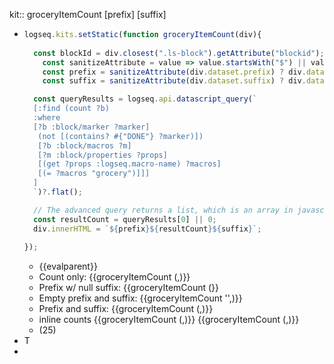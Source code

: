 kit:: groceryItemCount [prefix] [suffix]

- ```javascript
  logseq.kits.setStatic(function groceryItemCount(div){
   
    const blockId = div.closest(".ls-block").getAttribute("blockid");
      const sanitizeAttribute = value => value.startsWith("$") || value === "''" ? "" : value;
      const prefix = sanitizeAttribute(div.dataset.prefix) ? div.dataset.prefix : '';
      const suffix = sanitizeAttribute(div.dataset.suffix) ? div.dataset.suffix : '';
  
    const queryResults = logseq.api.datascript_query(`
    [:find (count ?b)
    :where
    [?b :block/marker ?marker]
     (not [(contains? #{"DONE"} ?marker)])   
     [?b :block/macros ?m]
     [?m :block/properties ?props]
     [(get ?props :logseq.macro-name) ?macros]
     [(= ?macros "grocery")]]]
    ]
    `)?.flat();
  
    // The advanced query returns a list, which is an array in javascript
    const resultCount = queryResults[0] || 0;
    div.innerHTML = `${prefix}${resultCount}${suffix}`;
   
  });
  ```
	- {{evalparent}}
	- Count only: {{groceryItemCount (,)}}
	- Prefix w/ null suffix: {{groceryItemCount (}}
	- Empty prefix and suffix: {{groceryItemCount '',)}}
	- Prefix and suffix: {{groceryItemCount (,)}}
	- inline counts {{groceryItemCount (,)}} {{groceryItemCount (,)}}
	- (25)
- T
-